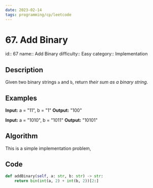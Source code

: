 ```yaml
---
date: 2023-02-14
tags: programming/cp/leetcode
---
```


# 67. Add Binary 

id:: 67
name:: Add Binary
difficulty:: Easy
category:: Implementation

## Description
Given two binary strings `a` and `b`, return _their sum as a binary string_.

## Examples
**Input:** a = "11", b = "1"
**Output:** "100"

**Input:** a = "1010", b = "1011"
**Output:** "10101"

## Algorithm
This is a simple implementation problem,

## Code
```python
def addBinary(self, a: str, b: str) -> str:
	return bin(int(a, 2) + int(b, 2))[2:]
```
